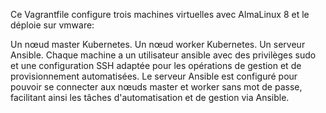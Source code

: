 Ce Vagrantfile configure trois machines virtuelles avec AlmaLinux 8 et le déploie sur vmware:

Un nœud master Kubernetes.
Un nœud worker Kubernetes.
Un serveur Ansible.
Chaque machine a un utilisateur ansible avec des privilèges sudo et une configuration SSH adaptée pour les opérations de gestion et de provisionnement automatisées. 
Le serveur Ansible est configuré pour pouvoir se connecter aux nœuds master et worker sans mot de passe, facilitant ainsi les tâches d'automatisation et de gestion via Ansible.
